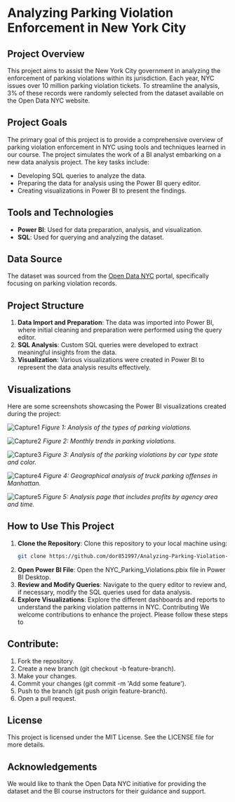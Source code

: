 # Analyzing Parking Violation Enforcement in New York City

## Project Overview

This project aims to assist the New York City government in analyzing the enforcement of parking violations within its jurisdiction. Each year, NYC issues over 10 million parking violation tickets. To streamline the analysis, 3% of these records were randomly selected from the dataset available on the Open Data NYC website.

## Project Goals

The primary goal of this project is to provide a comprehensive overview of parking violation enforcement in NYC using tools and techniques learned in our course. The project simulates the work of a BI analyst embarking on a new data analysis project. The key tasks include:

- Developing SQL queries to analyze the data.
- Preparing the data for analysis using the Power BI query editor.
- Creating visualizations in Power BI to present the findings.

## Tools and Technologies

- **Power BI**: Used for data preparation, analysis, and visualization.
- **SQL**: Used for querying and analyzing the dataset.

## Data Source

The dataset was sourced from the [Open Data NYC](https://opendata.cityofnewyork.us/) portal, specifically focusing on parking violation records.

## Project Structure

1. **Data Import and Preparation**: The data was imported into Power BI, where initial cleaning and preparation were performed using the query editor.
2. **SQL Analysis**: Custom SQL queries were developed to extract meaningful insights from the data.
3. **Visualization**: Various visualizations were created in Power BI to represent the data analysis results effectively.

## Visualizations

Here are some screenshots showcasing the Power BI visualizations created during the project:


![Capture1](https://github.com/dor851997/Analyzing-Parking-Violation-Enforcement-in-New-York-City/assets/67059795/9c63b4bf-4320-483f-a4df-dfe6e608071d)
*Figure 1: Analysis of the types of parking violations.*

![Capture2](https://github.com/dor851997/Analyzing-Parking-Violation-Enforcement-in-New-York-City/assets/67059795/f7f13f15-2d78-4935-a197-7c7f2dcc0455)
*Figure 2: Monthly trends in parking violations.*

![Capture3](https://github.com/dor851997/Analyzing-Parking-Violation-Enforcement-in-New-York-City/assets/67059795/10f19391-e74a-4efc-bea3-c70e46c7d091)
*Figure 3: Analysis of the parking violations by car type state and color.*

![Capture4](https://github.com/dor851997/Analyzing-Parking-Violation-Enforcement-in-New-York-City/assets/67059795/14a93848-c5e4-4027-b853-a2b76b46966e)
*Figure 4: Geographical analysis of truck parking offenses in Manhattan.*

![Capture5](https://github.com/dor851997/Analyzing-Parking-Violation-Enforcement-in-New-York-City/assets/67059795/3135b05d-3c43-4694-95f0-1afa82c0f862)
*Figure 5: Analysis page that includes profits by agency area and time.*

## How to Use This Project

1. **Clone the Repository**: Clone this repository to your local machine using:
   ```bash
   git clone https://github.com/dor851997/Analyzing-Parking-Violation-Enforcement-in-New-York-City.git
2. **Open Power BI File**: Open the NYC_Parking_Violations.pbix file in Power BI Desktop.
3. **Review and Modify Queries**: Navigate to the query editor to review and, if necessary, modify the SQL queries used for data analysis.
4. **Explore Visualizations**: Explore the different dashboards and reports to understand the parking violation patterns in NYC.
Contributing
We welcome contributions to enhance the project. Please follow these steps to 

## Contribute:

1. Fork the repository.
2. Create a new branch (git checkout -b feature-branch).
3. Make your changes.
4. Commit your changes (git commit -m 'Add some feature').
5. Push to the branch (git push origin feature-branch).
6. Open a pull request.

## License

This project is licensed under the MIT License. See the LICENSE file for more details.

## Acknowledgements
We would like to thank the Open Data NYC initiative for providing the dataset and the BI course instructors for their guidance and support.


